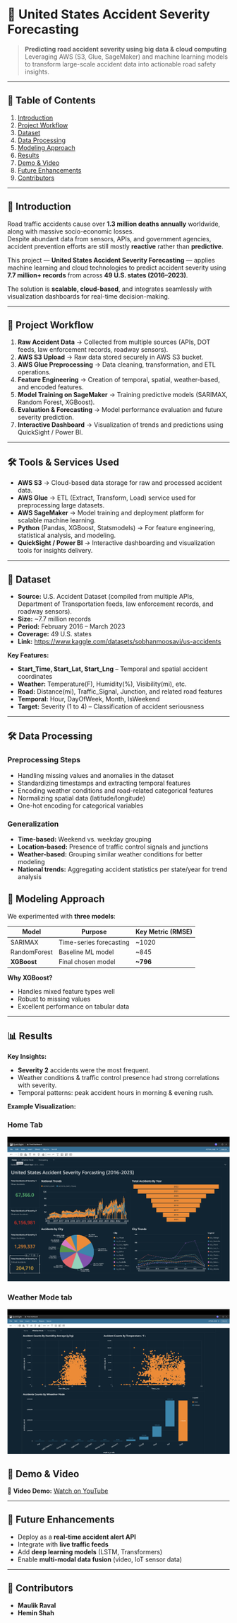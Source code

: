# 🚗 United States Accident Severity Forecasting

> **Predicting road accident severity using big data & cloud computing**  
> Leveraging AWS (S3, Glue, SageMaker) and machine learning models to transform large-scale accident data into actionable road safety insights.

---

## 📌 Table of Contents
1. [Introduction](#introduction)
2. [Project Workflow](#project-workflow)
3. [Dataset](#dataset)
4. [Data Processing](#data-processing)
5. [Modeling Approach](#modeling-approach)
6. [Results](#results)
7. [Demo & Video](#demo--video)
8. [Future Enhancements](#future-enhancements)
9. [Contributors](#contributors)
---

## 📝 Introduction
Road traffic accidents cause over **1.3 million deaths annually** worldwide, along with massive socio-economic losses.  
Despite abundant data from sensors, APIs, and government agencies, accident prevention efforts are still mostly **reactive** rather than **predictive**.

This project — **United States Accident Severity Forecasting** — applies machine learning and cloud technologies to predict accident severity using **7.7 million+ records** from across **49 U.S. states (2016–2023)**.

The solution is **scalable, cloud-based**, and integrates seamlessly with visualization dashboards for real-time decision-making.

---

## 🔄 Project Workflow

1. **Raw Accident Data** → Collected from multiple sources (APIs, DOT feeds, law enforcement records, roadway sensors).  
2. **AWS S3 Upload** → Raw data stored securely in AWS S3 bucket.  
3. **AWS Glue Preprocessing** → Data cleaning, transformation, and ETL operations.  
4. **Feature Engineering** → Creation of temporal, spatial, weather-based, and encoded features.  
5. **Model Training on SageMaker** → Training predictive models (SARIMAX, Random Forest, XGBoost).  
6. **Evaluation & Forecasting** → Model performance evaluation and future severity prediction.  
7. **Interactive Dashboard** → Visualization of trends and predictions using QuickSight / Power BI.  

---
## 🛠 Tools & Services Used

- **AWS S3** → Cloud-based data storage for raw and processed accident data.  
- **AWS Glue** → ETL (Extract, Transform, Load) service used for preprocessing large datasets.  
- **AWS SageMaker** → Model training and deployment platform for scalable machine learning.  
- **Python** (Pandas, XGBoost, Statsmodels) → For feature engineering, statistical analysis, and modeling.  
- **QuickSight / Power BI** → Interactive dashboarding and visualization tools for insights delivery.  

---

## 📂 Dataset

- **Source:** U.S. Accident Dataset (compiled from multiple APIs, Department of Transportation feeds, law enforcement records, and roadway sensors).  
- **Size:** ~7.7 million records  
- **Period:** February 2016 – March 2023  
- **Coverage:** 49 U.S. states
- **Link:** https://www.kaggle.com/datasets/sobhanmoosavi/us-accidents 

**Key Features:**
- **Start_Time, Start_Lat, Start_Lng** – Temporal and spatial accident coordinates  
- **Weather:** Temperature(F), Humidity(%), Visibility(mi), etc.  
- **Road:** Distance(mi), Traffic_Signal, Junction, and related road features  
- **Temporal:** Hour, DayOfWeek, Month, IsWeekend  
- **Target:** Severity (1 to 4) – Classification of accident seriousness  

---

## 🛠 Data Processing

### **Preprocessing Steps**
- Handling missing values and anomalies in the dataset  
- Standardizing timestamps and extracting temporal features  
- Encoding weather conditions and road-related categorical features  
- Normalizing spatial data (latitude/longitude)  
- One-hot encoding for categorical variables  

### **Generalization**
- **Time-based:** Weekend vs. weekday grouping  
- **Location-based:** Presence of traffic control signals and junctions  
- **Weather-based:** Grouping similar weather conditions for better modeling  
- **National trends:** Aggregating accident statistics per state/year for trend analysis



## 🤖 Modeling Approach

We experimented with **three models**:

| Model        | Purpose                   | Key Metric (RMSE) |
|--------------|---------------------------|-------------------|
| SARIMAX      | Time-series forecasting    | ~1020             |
| RandomForest | Baseline ML model          | ~845              |
| **XGBoost**  | Final chosen model         | **~796**          |

**Why XGBoost?**
- Handles mixed feature types well  
- Robust to missing values  
- Excellent performance on tabular data  

---

## 📊 Results

**Key Insights:**
- **Severity 2** accidents were the most frequent.  
- Weather conditions & traffic control presence had strong correlations with severity.  
- Temporal patterns: peak accident hours in morning & evening rush.  

**Example Visualization:**
### Home Tab
![Severity Distribution](https://github.com/cantor08/Traffic-Accident-Severity-Prediction-/blob/main/ScreenShot/Home%20Tab.png)

### Weather Mode tab
![Severity Distribution](https://github.com/cantor08/Traffic-Accident-Severity-Prediction-/blob/main/ScreenShot/Wheather%20Mode%20Tab.png)

## 🎥 Demo & Video

📌 **Video Demo:** [Watch on YouTube](https://youtu.be/3ujSNFvaCvs) 

---

## 🚀 Future Enhancements

- Deploy as a **real-time accident alert API**  
- Integrate with **live traffic feeds**  
- Add **deep learning models** (LSTM, Transformers)  
- Enable **multi-modal data fusion** (video, IoT sensor data)  

---

## 👥 Contributors

- **Maulik Raval**
- **Hemin Shah**
